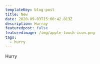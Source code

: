 ```yaml
---
templateKey: blog-post
title: New
date: 2020-09-03T15:00:42.813Z
description: Hurray
featuredpost: false
featuredimage: /img/apple-touch-icon.png
tags:
  - hurry
---
```

Hurry